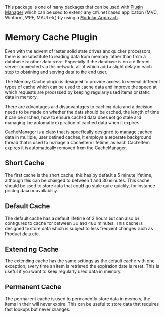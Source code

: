 ﻿This package is one of many packages that can be used with [Plugin Manager](https://www.nuget.org/packages/PluginManager) which can be used to extend any c#/.net based application (MVC, Winform, WPF, MAUI etc) by using a [Modular Approach](https://pluginmanager.website/docs/Document/A-Modular-Approach/).

# Memory Cache Plugin
Even with the advent of faster solid state drives and quicker processors, there is no substitute to reading data from memory rather than from a database or other data store. Especially if the database is on a different server connected via the network, all of which add a slight delay in each step to obtaining and serving data to the end user.

The Memory Cache plugin is designed to provide access to several different types of cache which can be used to cache data and improve the speed at which requests are processed by keeping regularly used items or static data in memory.

There are advantages and disadvantages to caching data and a decision needs to be made on whether the data should be cached, the length of time it can be cached, how to ensure cached data does not go stale and managing the automatic expiration of cached data when it expires.

CacheManager is a class that is specifically designed to manage cached data in multiple, user defined caches, it employs a seperate background thread that is used to manage a CacheItem lifetime, as each CacheItem expires it is automatically removed from the CacheManager.

## Short Cache
The first cache is the short cache, this has by default a 5 minute lifetime, although this can be changed to between 1 and 30 minutes. This cache should be used to store data that could go stale quite quickly, for instance pricing data or availability.

## Default Cache
The default cache has a default lifetime of 2 hours but can also be configured to cache for between 30 and 480 minutes. This cache is designed to store data which is subject to less frequent changes such as Product data etc.

## Extending Cache
The extending cache has the same settings as the default cache with one exception, every time an item is retrieved the expiration date is reset. This is useful if you want to keep regularly used data in memory.

## Permanent Cache
The permanent cache is used to permanently store data in memory, the items in their will never expire. This can be useful to store data that requires fast lookups but never changes.